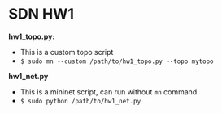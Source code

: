 # SDN HW1

**hw1_topo.py:**
  * This is a custom topo script
  * `$ sudo mn --custom /path/to/hw1_topo.py --topo mytopo`

**hw1_net.py**
  * This is a mininet script, can run without `mn` command
  * `$ sudo python /path/to/hw1_net.py` 
